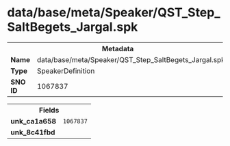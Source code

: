 <h1>data/base/meta/Speaker/QST_Step_SaltBegets_Jargal.spk</h1><table><tr><th colspan="100%">Metadata</th></tr><tr><td><b>Name</b></td><td>data/base/meta/Speaker/QST_Step_SaltBegets_Jargal.spk</td></tr><tr><td><b>Type</b></td><td>SpeakerDefinition</td></tr><tr><td><b>SNO ID</b></td><td>1067837</td></tr></table>

<table><tr><th colspan="100%">Fields</th></tr><tr><td><b>unk_ca1a658</b></td><td><code>1067837</code></td></tr><tr><td><b>unk_8c41fbd</b></td><td></td></tr></table>

